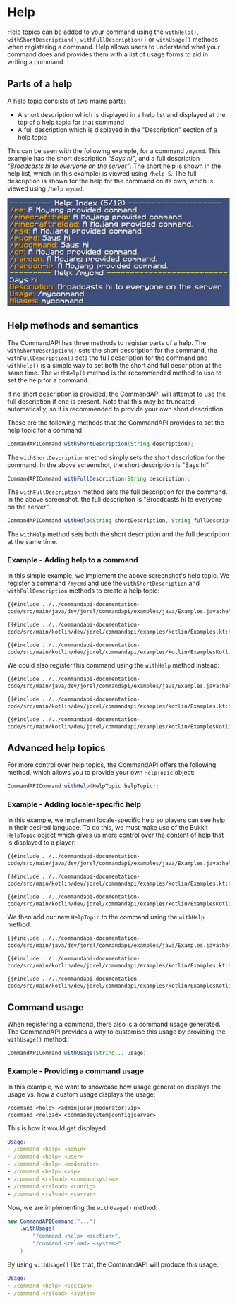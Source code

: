 # Help

Help topics can be added to your command using the `withHelp()`, `withShortDescription()`, `withFullDescription()` or `withUsage()` methods when registering a command. Help allows users to understand what your command does and provides them with a list of usage forms to aid in writing a command.

## Parts of a help

A help topic consists of two mains parts:

- A short description which is displayed in a help list and displayed at the top of a help topic for that command
- A full description which is displayed in the "Description" section of a help topic

This can be seen with the following example, for a command `/mycmd`. This example has the short description _"Says hi"_, and a full description _"Broadcasts hi to everyone on the server"_. The short help is shown in the help list, which (in this example) is viewed using `/help 5`. The full description is shown for the help for the command on its own, which is viewed using `/help mycmd`:

![help image](./images/help.png)

## Help methods and semantics

The CommandAPI has three methods to register parts of a help. The `withShortDescription()` sets the short description for the command, the `withFullDescription()` sets the full description for the command and `withHelp()` is a simple way to set both the short and full description at the same time. The `withHelp()` method is the recommended method to use to set the help for a command.

If no short description is provided, the CommandAPI will attempt to use the full description if one is present. Note that this may be truncated automatically, so it is recommended to provide your own short description.

These are the following methods that the CommandAPI provides to set the help topic for a command:

```java
CommandAPICommand withShortDescription(String description);
```

The `withShortDescription` method simply sets the short description for the command. In the above screenshot, the short description is "Says hi".

```java
CommandAPICommand withFullDescription(String description);
```

The `withFullDescription` method sets the full description for the command. In the above screenshot, the full description is "Broadcasts hi to everyone on the server".

```java
CommandAPICommand withHelp(String shortDescription, String fullDescription);
```

The `withHelp` method sets both the short description and the full description at the same time.

<div class="example">

### Example - Adding help to a command

In this simple example, we implement the above screenshot's help topic. We register a command `/mycmd` and use the `withShortDescription` and `withFullDescription` methods to create a help topic:

<div class="multi-pre">

```java,Java
{{#include ../../commandapi-documentation-code/src/main/java/dev/jorel/commandapi/examples/java/Examples.java:help1}}
```

```kotlin,Kotlin
{{#include ../../commandapi-documentation-code/src/main/kotlin/dev/jorel/commandapi/examples/kotlin/Examples.kt:help1}}
```

```kotlin,Kotlin_DSL
{{#include ../../commandapi-documentation-code/src/main/kotlin/dev/jorel/commandapi/examples/kotlin/ExamplesKotlinDSL.kt:help1}}
```

</div>

We could also register this command using the `withHelp` method instead:

<div class="multi-pre">

```java,Java
{{#include ../../commandapi-documentation-code/src/main/java/dev/jorel/commandapi/examples/java/Examples.java:help2}}
```

```kotlin,Kotlin
{{#include ../../commandapi-documentation-code/src/main/kotlin/dev/jorel/commandapi/examples/kotlin/Examples.kt:help2}}
```

```kotlin,Kotlin_DSL
{{#include ../../commandapi-documentation-code/src/main/kotlin/dev/jorel/commandapi/examples/kotlin/ExamplesKotlinDSL.kt:help2}}
```

</div>

</div>

## Advanced help topics

For more control over help topics, the CommandAPI offers the following method, which allows you to provide your own `HelpTopic` object:

```java
CommandAPICommand withHelp(HelpTopic helpTopic);
```

<div class="example">

### Example - Adding locale-specific help

In this example, we implement locale-specific help so players can see help in their desired language. To do this, we must make use of the Bukkit `HelpTopic` object which gives us more control over the content of help that is displayed to a player:

<div class="multi-pre">

```java,Java
{{#include ../../commandapi-documentation-code/src/main/java/dev/jorel/commandapi/examples/java/Examples.java:help3}}
```

```kotlin,Kotlin
{{#include ../../commandapi-documentation-code/src/main/kotlin/dev/jorel/commandapi/examples/kotlin/Examples.kt:help3}}
```

```kotlin,Kotlin_DSL
{{#include ../../commandapi-documentation-code/src/main/kotlin/dev/jorel/commandapi/examples/kotlin/ExamplesKotlinDSL.kt:help3}}
```

</div>

We then add our new `HelpTopic` to the command using the `withHelp` method:

<div class="multi-pre">

```java,Java
{{#include ../../commandapi-documentation-code/src/main/java/dev/jorel/commandapi/examples/java/Examples.java:help4}}
```

```kotlin,Kotlin
{{#include ../../commandapi-documentation-code/src/main/kotlin/dev/jorel/commandapi/examples/kotlin/Examples.kt:help4}}
```

```kotlin,Kotlin_DSL
{{#include ../../commandapi-documentation-code/src/main/kotlin/dev/jorel/commandapi/examples/kotlin/ExamplesKotlinDSL.kt:help4}}
```

</div>

</div>

## Command usage

When registering a command, there also is a command usage generated. The CommandAPI provides a way to customise this usage by providing the `withUsage()` method:

```java
CommandAPICommand withUsage(String... usage)
```

<div class="example">

### Example - Providing a command usage

In this example, we want to showcase how usage generation displays the usage vs. how a custom usage displays the usage:

```mccmd
/command <help> <admin|user|moderator|vip>
/command <reload> <commandsystem|config|server>
```

This is how it would get displayed:

```yaml
Usage:
- /command <help> <admin>
- /command <help> <user>
- /command <help> <moderator>
- /command <help> <vip>
- /command <reload> <commandsystem>
- /command <reload> <config>
- /command <reload> <server>
```

Now, we are implementing the `withUsage()` method:

```java
new CommandAPICommand("...")
    .withUsage(
        "/command <help> <section>",
        "/command <reload> <system>"
    )
```

By using `withUsage()` like that, the CommandAPI will produce this usage:

```yaml
Usage:
- /command <help> <section>
- /command <reload> <system>
```

</div>
